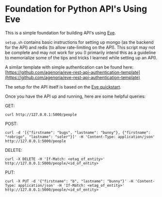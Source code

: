 # Foundation for Python API's Using Eve

This is a simple foundation for building API's using [Eve](http://python-eve.org/).

`setup.sh` contains basic instructions for setting up mongo (as the backend for the API) and redis (to allow rate-limiting on the API). This script may not be complete and may not work for you (I primarily intend this as a guideline to memorialize some of the tips and tricks I learned while setting up an API).

A similar template with simple authentication can be found here: [https://github.com/agenoria/eve-rest-api-authentication-template](https://github.com/agenoria/eve-rest-api-authentication-template)

The setup for the API itself is based on the [Eve quickstart](http://python-eve.org/quickstart.html).

Once you have the API up and running, here are some helpful queries:

GET:

`curl http://127.0.0.1:5000/people`

POST:

`curl -d '[{"firstname": "bugs", "lastname": "bunny"}, {"firstname": "robrigo", "lastname": "soler"}]' -H 'Content-Type: application/json'  http://127.0.0.1:5000/people`

DELETE:

`curl -X DELETE -H 'If-Match: <etag_of_entity>' http://127.0.0.1:5000/people/<id_of_entity>`

PUT:

`curl -X PUT -d '{"firstname": "b", "lastname": "bunny"}' -H 'Content-Type: application/json' -H 'If-Match: <etag_of_entity>'  http://127.0.0.1:5000/people/<id_of_entity>`
